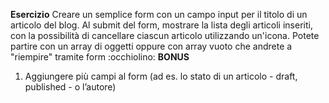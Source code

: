 **Esercizio**
Creare un semplice form con un campo input per il titolo di un articolo del blog.
Al submit del form, mostrare la lista degli articoli inseriti, con la possibilità di cancellare ciascun articolo utilizzando un'icona.
Potete partire con un array di oggetti oppure con array vuoto che andrete a "riempire" tramite form :occhiolino:
**BONUS**
1. Aggiungere più campi al form (ad es. lo stato di un articolo - draft, published - o l’autore)